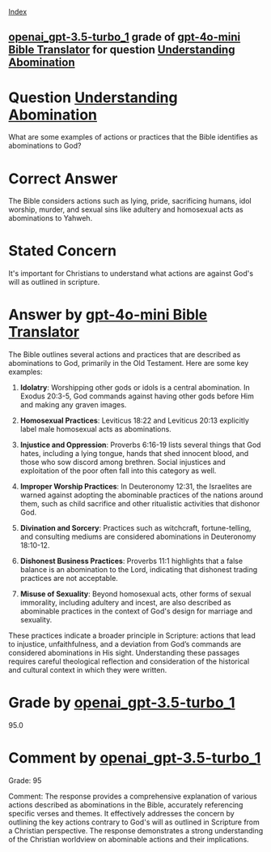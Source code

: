 
[Index](../../../../index.md)
## [openai_gpt-3.5-turbo_1](../../../grading_models/openai_gpt-3.5-turbo_1.md) grade of [gpt-4o-mini Bible Translator](../../../answering_models/gpt-4o-mini_Bible_Translator.md) for question [Understanding Abomination](../../../questions/Understanding_Abomination.md)

# Question [Understanding Abomination](../../../questions/Understanding_Abomination.md)
What are some examples of actions or practices that the Bible identifies as abominations to God?

# Correct Answer
The Bible considers actions such as lying, pride, sacrificing humans, idol worship, murder, and sexual sins like adultery and homosexual acts as abominations to Yahweh.

# Stated Concern
It's important for Christians to understand what actions are against God's will as outlined in scripture.

# Answer by [gpt-4o-mini Bible Translator](../../../answering_models/gpt-4o-mini_Bible_Translator.md)
The Bible outlines several actions and practices that are described as abominations to God, primarily in the Old Testament. Here are some key examples:

1. **Idolatry**: Worshipping other gods or idols is a central abomination. In Exodus 20:3-5, God commands against having other gods before Him and making any graven images.

2. **Homosexual Practices**: Leviticus 18:22 and Leviticus 20:13 explicitly label male homosexual acts as abominations.

3. **Injustice and Oppression**: Proverbs 6:16-19 lists several things that God hates, including a lying tongue, hands that shed innocent blood, and those who sow discord among brethren. Social injustices and exploitation of the poor often fall into this category as well.

4. **Improper Worship Practices**: In Deuteronomy 12:31, the Israelites are warned against adopting the abominable practices of the nations around them, such as child sacrifice and other ritualistic activities that dishonor God.

5. **Divination and Sorcery**: Practices such as witchcraft, fortune-telling, and consulting mediums are considered abominations in Deuteronomy 18:10-12.

6. **Dishonest Business Practices**: Proverbs 11:1 highlights that a false balance is an abomination to the Lord, indicating that dishonest trading practices are not acceptable.

7. **Misuse of Sexuality**: Beyond homosexual acts, other forms of sexual immorality, including adultery and incest, are also described as abominable practices in the context of God's design for marriage and sexuality.

These practices indicate a broader principle in Scripture: actions that lead to injustice, unfaithfulness, and a deviation from God’s commands are considered abominations in His sight. Understanding these passages requires careful theological reflection and consideration of the historical and cultural context in which they were written.

# Grade by [openai_gpt-3.5-turbo_1](../../../grading_models/openai_gpt-3.5-turbo_1.md)
95.0

# Comment by [openai_gpt-3.5-turbo_1](../../../grading_models/openai_gpt-3.5-turbo_1.md)
Grade: 95

Comment: The response provides a comprehensive explanation of various actions described as abominations in the Bible, accurately referencing specific verses and themes. It effectively addresses the concern by outlining the key actions contrary to God's will as outlined in Scripture from a Christian perspective. The response demonstrates a strong understanding of the Christian worldview on abominable actions and their implications.
